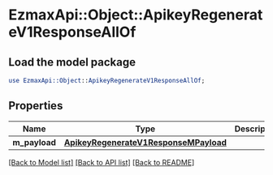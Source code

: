 # EzmaxApi::Object::ApikeyRegenerateV1ResponseAllOf

## Load the model package
```perl
use EzmaxApi::Object::ApikeyRegenerateV1ResponseAllOf;
```

## Properties
Name | Type | Description | Notes
------------ | ------------- | ------------- | -------------
**m_payload** | [**ApikeyRegenerateV1ResponseMPayload**](ApikeyRegenerateV1ResponseMPayload.md) |  | 

[[Back to Model list]](../README.md#documentation-for-models) [[Back to API list]](../README.md#documentation-for-api-endpoints) [[Back to README]](../README.md)


